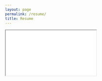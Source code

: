 ```yaml
---
layout: page
permalink: /resume/
title: Resume
---
```


<iframe src="/documents/Resume-MichaelDoyle.pdf"></iframe>
